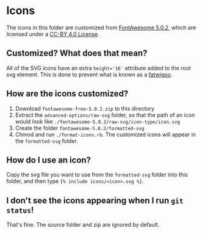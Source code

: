 # Icons

The icons in this folder are customized from [FontAwesome 5.0.2](https://fontawesome.com/), which
are licensed under a [CC-BY 4.0 License](https://creativecommons.org/licenses/by/4.0/).

## Customized? What does that mean?

All of the SVG icons have an extra `height='16'` attribute added to the root svg element.
This is done to prevent what is known as a [fatwigoo](http://www.otsukare.info/2017/11/02/fatwigoo).

## How are the icons customized?

1. Download `fontawesome-free-5.0.2.zip` to this directory
2. Extract the `advanced-options/raw-svg` folder, so that the path of an icon would look like
    `./fontawesome-5.0.2/raw-svg/icon-type/icon.svg`
3. Create the folder `fontawesome-5.0.2/formatted-svg`
4. Chmod and run `./format-icons.rb`. The customized icons will appear in the `formatted-svg`
    folder.

## How do I use an icon?

Copy the svg file you want to use from the `formatted-svg` folder into this folder, and then
type `{% include icons/<icon>.svg %}`.

## I don't see the icons appearing when I run `git status`!

That's fine. The source folder and zip are ignored by default.

